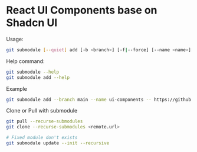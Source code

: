 # React UI Components base on Shadcn UI

Usage:
```bash
git submodule [--quiet] add [-b <branch>] [-f|--force] [--name <name>] [--reference <repository>] [--] <repository> [<path>]
```

Help command:
```bash
git submodule --help
git submodule add --help
```

Example
```bash
git submodule add --branch main --name ui-components -- https://github.com/ravuthz/react-components.git src/components/ui
```

Clone or Pull with submodule
```bash
git pull --recurse-submodules
git clone --recurse-submodules <remote.url>

# Fixed module don't exists 
git submodule update --init --recursive
```
